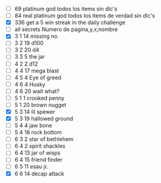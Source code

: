 - [ ] 69 platinum god todos los items sin dlc's
- [ ] 84 real platinum god todos los items de verdad sin dlc's
- [x] 336 get a 5 win streak in the daily challenge
- [ ] all secrets
Numero de pagina,y,x,nombre
- [x] 3 1 14 missing no.
- [ ] 3 2 19 d100
- [ ] 3 2 20 d4
- [ ] 3 3 5  the jar
- [ ] 4 2 2  d12
- [ ] 4 4 17 mega blast
- [ ] 4 5 4  Eye of greed
- [ ] 4 6 4  Husky
- [ ] 4 6 20 wait what?
- [ ] 5 1 1  crooked penny
- [ ] 5 1 20 brown nugget
- [x] 5 3 14 lil spewer
- [x] 5 3 19 hallowed ground
- [ ] 5 4 4  jaw bone
- [ ] 5 4 18 rock bottom
- [ ] 6 3 2  star of bethlehem
- [ ] 6 4 2  spirit shackles
- [ ] 6 4 13 jar of wisps
- [ ] 6 4 15 friend finder
- [ ] 6 5 11 esau jr.
- [x] 6 6 14 decap attack